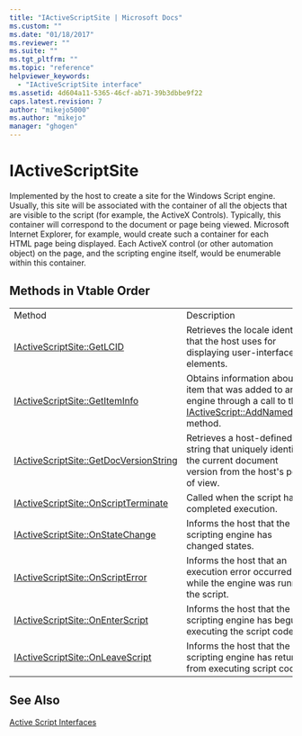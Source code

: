 ```yaml
---
title: "IActiveScriptSite | Microsoft Docs"
ms.custom: ""
ms.date: "01/18/2017"
ms.reviewer: ""
ms.suite: ""
ms.tgt_pltfrm: ""
ms.topic: "reference"
helpviewer_keywords:
  - "IActiveScriptSite interface"
ms.assetid: 4d604a11-5365-46cf-ab71-39b3dbbe9f22
caps.latest.revision: 7
author: "mikejo5000"
ms.author: "mikejo"
manager: "ghogen"
---
```

# IActiveScriptSite
Implemented by the host to create a site for the Windows Script engine. Usually, this site will be associated with the container of all the objects that are visible to the script (for example, the ActiveX Controls). Typically, this container will correspond to the document or page being viewed. Microsoft Internet Explorer, for example, would create such a container for each HTML page being displayed. Each ActiveX control (or other automation object) on the page, and the scripting engine itself, would be enumerable within this container.

## Methods in Vtable Order

|||
|-|-|
|Method|Description|
|[IActiveScriptSite::GetLCID](../../winscript/reference/iactivescriptsite-getlcid.md)|Retrieves the locale identifier that the host uses for displaying user-interface elements.|
|[IActiveScriptSite::GetItemInfo](../../winscript/reference/iactivescriptsite-getiteminfo.md)|Obtains information about an item that was added to an engine through a call to the [IActiveScript::AddNamedItem](../../winscript/reference/iactivescript-addnameditem.md) method.|
|[IActiveScriptSite::GetDocVersionString](../../winscript/reference/iactivescriptsite-getdocversionstring.md)|Retrieves a host-defined string that uniquely identifies the current document version from the host's point of view.|
|[IActiveScriptSite::OnScriptTerminate](../../winscript/reference/iactivescriptsite-onscriptterminate.md)|Called when the script has completed execution.|
|[IActiveScriptSite::OnStateChange](../../winscript/reference/iactivescriptsite-onstatechange.md)|Informs the host that the scripting engine has changed states.|
|[IActiveScriptSite::OnScriptError](../../winscript/reference/iactivescriptsite-onscripterror.md)|Informs the host that an execution error occurred while the engine was running the script.|
|[IActiveScriptSite::OnEnterScript](../../winscript/reference/iactivescriptsite-onenterscript.md)|Informs the host that the scripting engine has begun executing the script code.|
|[IActiveScriptSite::OnLeaveScript](../../winscript/reference/iactivescriptsite-onleavescript.md)|Informs the host that the scripting engine has returned from executing script code.|

## See Also
 [Active Script Interfaces](../../winscript/reference/active-script-interfaces.md)